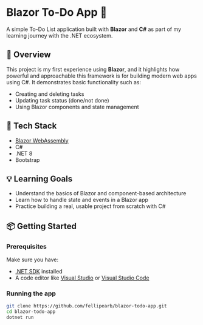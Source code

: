 # Blazor To-Do App 📝

A simple To-Do List application built with **Blazor** and **C#** as part of my learning journey with the .NET ecosystem.

## 🚀 Overview

This project is my first experience using **Blazor**, and it highlights how powerful and approachable this framework is for building modern web apps using C#. It demonstrates basic functionality such as:

- Creating and deleting tasks
- Updating task status (done/not done)
- Using Blazor components and state management

## 🔧 Tech Stack

- [Blazor WebAssembly](https://dotnet.microsoft.com/apps/aspnet/web-apps/blazor)
- C#
- .NET 8
- Bootstrap

## 💡 Learning Goals

- Understand the basics of Blazor and component-based architecture
- Learn how to handle state and events in a Blazor app
- Practice building a real, usable project from scratch with C#

## 📦 Getting Started

### Prerequisites

Make sure you have:

- [.NET SDK](https://dotnet.microsoft.com/download) installed
- A code editor like [Visual Studio](https://visualstudio.microsoft.com/) or [Visual Studio Code](https://code.visualstudio.com/)

### Running the app

```bash
git clone https://github.com/fellipearb/blazor-todo-app.git
cd blazor-todo-app
dotnet run
